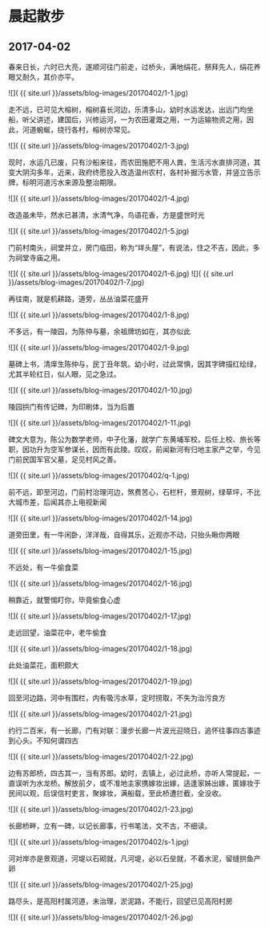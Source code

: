 晨起散步
========================

2017-04-02
------------------------

春来日长，六时已大亮，遂顺河往门前走，过桥头，满地绢花，祭拜先人，绢花养眼又耐久，其价亦平。

![]( {{ site.url }}/assets/blog-images/20170402/1-1.jpg)

走不远，已可见大榕树，榕树喜长河边，乐清多山，幼时水运发达，出远门均坐船，听父讲述，建国后，兴修运河，一为农田灌溉之用，一为运输物资之用，因此，河道蜿蜒，绕行各村，榕树亦常见。

![]( {{ site.url }}/assets/blog-images/20170402/1-3.jpg)

现时，水运几已废，只有沙船来往，而农田施肥不用人粪，生活污水直排河道，其变大阴沟多年，近来，政府终愿投入改造温州农村，各村补掘污水管，并竖立告示牌，标明河道污水来源及整治期限。

![]( {{ site.url }}/assets/blog-images/20170402/1-4.jpg)

改造虽未毕，然水已甚清，水清气净，鸟语花香，方是盛世时光

![]( {{ site.url }}/assets/blog-images/20170402/1-5.jpg)

门前村南头，祠堂并立，房门临田，称为“垟头屋”，有说法，住之不吉，因此，多为祠堂寺庙之用。

![]( {{ site.url }}/assets/blog-images/20170402/1-6.jpg)
![]( {{ site.url }}/assets/blog-images/20170402/1-7.jpg)

再往南，就是机耕路，道旁，丛丛油菜花盛开

![]( {{ site.url }}/assets/blog-images/20170402/1-8.jpg)

不多远，有一陵园，为陈仲与墓，余祖牌坊如在，其亦似此

![]( {{ site.url }}/assets/blog-images/20170402/1-9.jpg)

墓碑上书，清庠生陈仲与，民丁丑年筑。幼小时，过此常惧，因其字碑描红绘绿，尤其半轮红日，似人眼，见之急过。

![]( {{ site.url }}/assets/blog-images/20170402/1-10.jpg)

陵园拱门有传记碑，为印刷体，当为后置

![]( {{ site.url }}/assets/blog-images/20170402/1-11.jpg)

碑文大意为，陈公为数学老师，中子化藩，就学广东黄埔军校，后任上校、旅长等职，因功升为空军参谋长，因而有此陵。叹叹，前闻新河有归地主家产之举，今见门前民国军官父墓，足见村风之善。

![]( {{ site.url }}/assets/blog-images/20170402/q-1.jpg)

前不远，即至河边，门前村治理河边，煞费苦心，石栏杆，景观树，绿草坪，不比大城市差，后闻其亦上电视新闻

![]( {{ site.url }}/assets/blog-images/20170402/1-14.jpg)

道旁田里，有一牛闲卧，洋洋哉，自得其乐，近观亦不动，只抬头瞅你两眼

![]( {{ site.url }}/assets/blog-images/20170402/1-15.jpg)

不远处，有一牛偷食菜

![]( {{ site.url }}/assets/blog-images/20170402/1-16.jpg)

稍靠近，就警惕盯你，毕竟偷食心虚

![]( {{ site.url }}/assets/blog-images/20170402/1-17.jpg)

走远回望，油菜花中，老牛偷食

![]( {{ site.url }}/assets/blog-images/20170402/1-18.jpg)

此处油菜花，面积颇大

![]( {{ site.url }}/assets/blog-images/20170402/1-19.jpg)

回至河边路，河中有围栏，内有吸污水草，定时捞取，不失为治污良方

![]( {{ site.url }}/assets/blog-images/20170402/1-21.jpg)

约行二百米，有一长廊，门有对联：漫步长廊一片波光迎晓日，追怀往事四古事迹到心头。不知何谓四古

![]( {{ site.url }}/assets/blog-images/20170402/1-22.jpg)

边有苏郎桥，四古其一，当有苏郎。幼时，去镇上，必过此桥，亦听人常提起，一直误听为水龙桥。解放前夕，或不准地主家携嫁妆出嫁，适逢家姊出嫁，匿嫁妆于民间以观，后误信村吏言，聚嫁妆，满船载，至此桥遭拦截，全没收。

![]( {{ site.url }}/assets/blog-images/20170402/1-23.jpg)

长廊桥畔，立有一碑，以记长廊事，行书笔法，文不古，不细读。

![]( {{ site.url }}/assets/blog-images/20170402/s-1.jpg)

河对岸亦是景观道，河堤以石砌就，凡河堤，必以石垒就，不着水泥，留缝拱鱼产卵

![]( {{ site.url }}/assets/blog-images/20170402/1-25.jpg)

路尽头，是高阳村属河道，未治理，淤泥路，不能行，回望已见高阳村房

![]( {{ site.url }}/assets/blog-images/20170402/1-26.jpg)